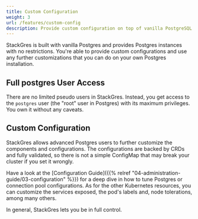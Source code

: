 ```yaml
---
title: Custom Configuration
weight: 3
url: /features/custom-config
description: Provide custom configuration on top of vanilla PostgreSQL
---
```


StackGres is built with vanilla Postgres and provides Postgres instances with no restrictions.
You're able to provide custom configurations and use any further customizations that you can do on your own Postgres installation.

## Full postgres User Access

There are no limited pseudo users in StackGres.
Instead, you get access to the `postgres` user (the "root" user in Postgres) with its maximum privileges.
You own it without any caveats.

## Custom Configuration

StackGres allows advanced Postgres users to further customize the components and configurations.
The configurations are backed by CRDs and fully validated, so there is not a simple ConfigMap that may break your cluster if you set it wrongly.

Have a look at the [Configuration Guide]({{% relref "04-administration-guide/03-configuration" %}}) for a deep dive in how to tune Postgres or connection pool configurations.
As for the other Kubernetes resources, you can customize the services exposed, the pod's labels and, node tolerations, among many others.

In general, StackGres lets you be in full control.